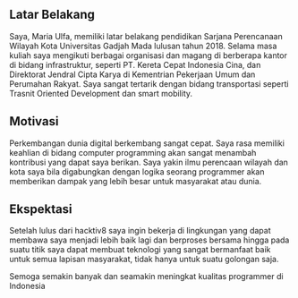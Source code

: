 [//]: # (Ceritakan sedikit tentang latar belakangmu seperti pendidikan terakhir atau pekerjaan sebelumnya)
## Latar Belakang
Saya, Maria Ulfa, memiliki latar belakang pendidikan Sarjana Perencanaan Wilayah Kota Universitas Gadjah Mada lulusan tahun 2018.
Selama masa kuliah saya mengikuti berbagai organisasi dan magang di berberapa kantor di bidang infrastruktur, seperti PT. Kereta Cepat Indonesia Cina, dan Direktorat Jendral Cipta Karya di Kementrian Pekerjaan Umum dan Perumahan Rakyat. Saya sangat tertarik dengan bidang transportasi seperti Trasnit Oriented Development dan smart mobility. 

[//]: # (Motivasi apa yang mendorongmu untuk ikut program coding bootcamp di Hacktiv8?)
## Motivasi
Perkembangan dunia digital berkembang sangat cepat. Saya rasa memiliki keahlian di bidang computer programming akan sangat menambah kontribusi yang dapat saya berikan. Saya yakin ilmu perencaan wilayah dan kota saya bila digabungkan dengan logika seorang programmer akan memberikan dampak yang lebih besar untuk masyarakat atau dunia.

[//]: # (Beri tahu kami, apa yang ingin kamu dapatkan di Hacktiv8 dan apa yang ingin kamu capai setelah lulus dari sini?)
## Ekspektasi
Setelah lulus dari hacktiv8 saya ingin bekerja di lingkungan yang dapat membawa saya menjadi lebih baik lagi dan berproses bersama hingga pada suatu titik saya dapat membuat teknologi yang sangat bermanfaat baik untuk semua lapisan masyarakat, tidak hanya untuk suatu golongan saja.

[//]: # (Apakah ada hal lain yang ingin disampaikan? Bila ada, kamu bebas untuk menuliskannya)
Semoga semakin banyak dan seamakin meningkat kualitas programmer di Indonesia